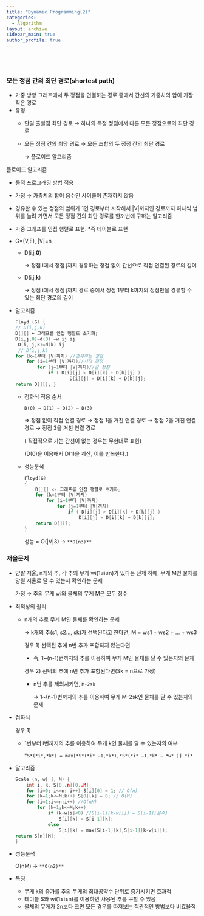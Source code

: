 ```yaml
---
title: "Dynamic Programming(2)"
categories:
  - Algorithm
layout: archive
sidebar_main: true
author_profile: true
---
```

<br><br>

### 모든 정점 간의 최단 경로(shortest path)

- 가중 방향 그래프에서 두 정점을 연결하는 경로 중에서 간선의 가중치의 합이 가장 작은 경로
- 유형
    - 단일 출발점 최단 경로 → 하나의 특정 정점에서 다른 모든 정점으로의 최단 경로
    - 모든 정점 간의 최당 경로 → 모든 조합의 두 정점 간의 최단 경로
        
        → 플로이드 알고리즘
        

플로이드 알고리즘

- 동적 프로그래밍 방법 적용
- 가정 → 가중치의 합이 음수인 사이클이 존재하지 않음
- 경유할 수 있는 정점의 범위가 1인 경로부터 시작해서 |V|까지인 경로까지 하나씩 범위를 늘려 가면서 모든 정점 간의 최단 경로를 한꺼번에 구하는 알고리즘
- 가중 그래프를 인접 행렬로 표현. *즉 테이블로 표현
    
    
- G=(V,E), |V|=n
    - D(i,j,**0**)
        
        → 정점 i에서 정점 j까지 경유하는 정점 없이 간선으로 직접 연결된 경로의 길이
        
    - D(i,j,**k**)
        
        → 정점 i에서 정점 j까지 경로 중에서 정점 1부터 k까지의 정점만을 경유할 수 있는 최단 경로의 길이
        
- 알고리즘
    
    ```c
    Floyd (G) {
    // D(i,j,0)
    D[][] ← 그래프를 인접 행렬로 초기화;
    D(i,j,0)=d(0) =w ij ij
     D(i, j,k)=d(k) ij
     // D(i,j,k)
    for (k=1부터 |V|까지) //경유하는 정점
    	for (i=1부터 |V|까지)//시작 정점 
    		for (j=1부터 |V|까지)//끝 정점
    			if ( D[i][j] > D[i][k] + D[k][j] )
    					D[i][j] = D[i][k] + D[k][j];
    return D[][]; }
    ```
    
    - 점화식 적용 순서
        
        `D(0) → D(1) → D(2) → D(3)`
        
        ⇒ 정점 없이 직접 연결 경로 → 정점 1을 거친 연결 경로 → 정점 2을 거친 연결 경로 → 정점 3을 거친 연결 경로 
        
        ( 직접적으로 가는 간선이 없는 경우는 무한대로 표현)
        
        (D(0)을 이용해서 D(1)을 계산, 이를 반복한다.)
        
    
    - 성능분석
        
        ```c
        Floyd(G)
        { 
        	D[][] <- 그래프를 인접 행렬로 초기화;
        	for (k=1부터 |V|까지)
        		for (i=1부터 |V|까지)
        			for (j=1부터 |V|까지)
        				if ( D[i][j] > D[i][k] + D[k][j] )
        					D[i][j] = D[i][k] + D[k][j];
        	return D[][];
        }
        ```
        
         성능 = O(|V|3) → `**O(n3)**`
        
    

### 저울문제

- 양팔 저울, n개의 추, 각 추의 무게 wi(1≤i≤n)가 있다는 전제 하에, 무게 M인 물체를 양펄 저울로 달 수 있는지 확인하는 문제
    
    가정 → 추의 무게 wi와 물체의 무게 M은 모두 정수
    

- 최적성의 원리
    - n개의 추로 무게 M인 물체를 확인하는 문제
        
        → k개의 추(s1, s2..., sk)가 선택된다고 한다면, M = ws1 + ws2 + ... + ws3
        
        경우 1) 선택된 추에 n번 추가 포함되지 않는다면
        
        - 즉, 1~(n-1)번까지의 추를 이용하여 무게 M인 물체를 달 수 있는지의 문제
        
        경우 2) 선택되 추에 n번 추가 포함된다면(Sk = n으로 가정) 
        
        - n번 추를 제외시키면, `M-2sk`
            
            → 1~(n-1)번까지의 추를 이용하여 무게 M-2sk인 물체를 달 수 있는지의 문제
            
        
    
- 점화식
    
    경우 1) 
    
    - 1번부터 i번까지의 추를 이용하여 무게 k인 물체를 달 수 있는지의 여부
        
        *`S*(*i*,*k*) = max[*S*(*i* −1,*k*),*S*(*i* −1,*k* − *w* )] *i*`
        
- 알고리즘
    
    ```c
    Scale (n, w[ ], M) {
    	int i, k, S[0..n][0..M];
    	for (i=0; i<=n; i++) S[i][0] = 1; // O(n)
    	for (k=1;k<=M;k++) S[0][k] = 0; // O(M)
    	for (i=1;i<=n;i++) //O(nM)
    		for (k=1;k<=M;k++)
    			if (k-w[i]<0) //S[i-1][k-w[i]] = S[i-1][음수]
    				S[i][k] = S[i-1][k]; 
    			else
    				S[i][k] = max(S[i-1][k],S[i-1][k-w[i]]);
    return S[n][M]; 
    }
    ```
    
- 성능분석
    
    O(nM) → `**O(n2)**`
    

- 특징
    - 무게 k의 증가를 추의 무게의 최대공약수 단위로 증가시키면 효과적
    - 테이블 S와 wi(1≤i≤n)를 이용하면 사용된 추를 구할 수 있음
    - 물체의 무게가 2n보다 크면 모든 경우를 따져보는 직관적인 방법보다 비효율적